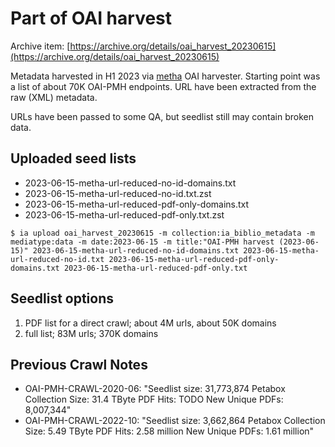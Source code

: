 # Part of OAI harvest

Archive item: [https://archive.org/details/oai_harvest_20230615](https://archive.org/details/oai_harvest_20230615)

Metadata harvested in H1 2023 via [metha](https://github.com/miku/metha) OAI
harvester. Starting point was a list of about 70K OAI-PMH endpoints. URL have
been extracted from the raw (XML) metadata.

URLs have been passed to some QA, but seedlist still may contain broken data.

## Uploaded seed lists

* 2023-06-15-metha-url-reduced-no-id-domains.txt
* 2023-06-15-metha-url-reduced-no-id.txt.zst
* 2023-06-15-metha-url-reduced-pdf-only-domains.txt
* 2023-06-15-metha-url-reduced-pdf-only.txt.zst

```
$ ia upload oai_harvest_20230615 -m collection:ia_biblio_metadata -m mediatype:data -m date:2023-06-15 -m title:"OAI-PMH harvest (2023-06-15)" 2023-06-15-metha-url-reduced-no-id-domains.txt 2023-06-15-metha-url-reduced-no-id.txt 2023-06-15-metha-url-reduced-pdf-only-domains.txt 2023-06-15-metha-url-reduced-pdf-only.txt
```

## Seedlist options

1. PDF list for a direct crawl; about 4M urls, about 50K domains
2. full list; 83M urls; 370K domains

## Previous Crawl Notes

* OAI-PMH-CRAWL-2020-06: "Seedlist size: 31,773,874 Petabox Collection Size: 31.4 TByte PDF Hits: TODO New Unique PDFs: 8,007,344"
* OAI-PMH-CRAWL-2022-10: "Seedlist size: 3,662,864 Petabox Collection Size: 5.49 TByte PDF Hits: 2.58 million New Unique PDFs: 1.61 million"

